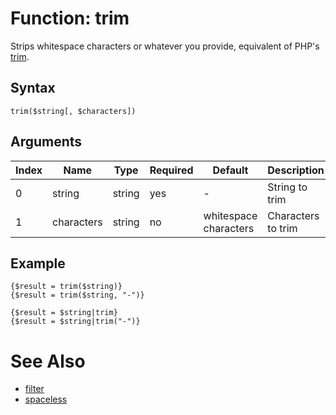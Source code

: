 # Function: trim

Strips whitespace characters or whatever you provide, equivalent of PHP's [trim](http://php.net/manual/en/function.trim.php).

## Syntax

```trim($string[, $characters])```

## Arguments

|Index|Name|Type|Required|Default|Description|
|---|---|---|---|---|---|
|0|string|string|yes|-|String to trim|
|1|characters|string|no| whitespace characters |Characters to trim|

## Example

```
{$result = trim($string)}
{$result = trim($string, "-")}

{$result = $string|trim}
{$result = $string|trim("-")}
```

# See Also

- [filter](../blocks/filter.md)
- [spaceless](spaceless.md)